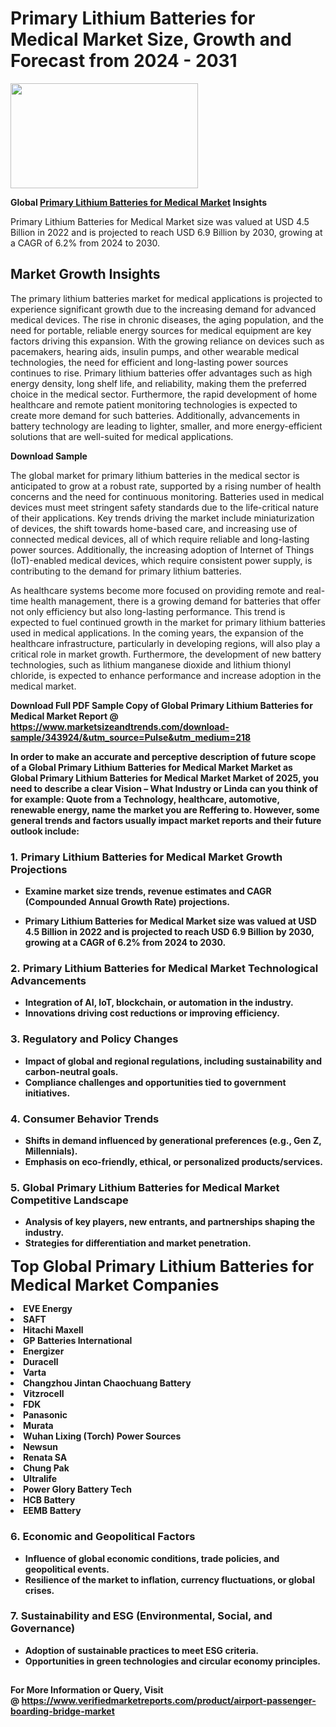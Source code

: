 <H1>Primary Lithium Batteries for Medical Market Size, Growth and Forecast from 2024 - 2031</H1><img class="aligncenter size-medium wp-image-584254" src="https://thirdeyenews.in/wp-content/uploads/2024/09/Global-Market-Research-300x168.jpeg" alt="" width="300" height="168" /><p><strong>Global&nbsp;<a href="https://www.marketsizeandtrends.com/download-sample/343924/&amp;utm_source=Pulse&amp;utm_medium=218">Primary Lithium Batteries for Medical Market</a> Insights</strong></p><p>Primary Lithium Batteries for Medical Market size was valued at USD 4.5 Billion in 2022 and is projected to reach USD 6.9 Billion by 2030, growing at a CAGR of 6.2% from 2024 to 2030.</p><p><h2>Market Growth Insights</h2> <p>The primary lithium batteries market for medical applications is projected to experience significant growth due to the increasing demand for advanced medical devices. The rise in chronic diseases, the aging population, and the need for portable, reliable energy sources for medical equipment are key factors driving this expansion. With the growing reliance on devices such as pacemakers, hearing aids, insulin pumps, and other wearable medical technologies, the need for efficient and long-lasting power sources continues to rise. Primary lithium batteries offer advantages such as high energy density, long shelf life, and reliability, making them the preferred choice in the medical sector. Furthermore, the rapid development of home healthcare and remote patient monitoring technologies is expected to create more demand for such batteries. Additionally, advancements in battery technology are leading to lighter, smaller, and more energy-efficient solutions that are well-suited for medical applications.</p> <p><strong>Download Sample</strong></p> <p>The global market for primary lithium batteries in the medical sector is anticipated to grow at a robust rate, supported by a rising number of health concerns and the need for continuous monitoring. Batteries used in medical devices must meet stringent safety standards due to the life-critical nature of their applications. Key trends driving the market include miniaturization of devices, the shift towards home-based care, and increasing use of connected medical devices, all of which require reliable and long-lasting power sources. Additionally, the increasing adoption of Internet of Things (IoT)-enabled medical devices, which require consistent power supply, is contributing to the demand for primary lithium batteries.</p> <p>As healthcare systems become more focused on providing remote and real-time health management, there is a growing demand for batteries that offer not only efficiency but also long-lasting performance. This trend is expected to fuel continued growth in the market for primary lithium batteries used in medical applications. In the coming years, the expansion of the healthcare infrastructure, particularly in developing regions, will also play a critical role in market growth. Furthermore, the development of new battery technologies, such as lithium manganese dioxide and lithium thionyl chloride, is expected to enhance performance and increase adoption in the medical market.</p> <p><strong></p><p><span class=""><strong>Download Full PDF Sample Copy of Global Primary Lithium Batteries for Medical Market Report</strong> @ <a href="https://www.marketsizeandtrends.com/download-sample/343924/&amp;utm_source=Pulse&amp;utm_medium=218" target="_blank">https://www.marketsizeandtrends.com/download-sample/343924/&amp;utm_source=Pulse&amp;utm_medium=218</a></span></p><p>In order to make an accurate and perceptive description of future scope of a Global&nbsp;Primary Lithium Batteries for Medical Market Market as Global&nbsp;Primary Lithium Batteries for Medical Market Market of 2025, you need to describe a clear Vision &ndash; What Industry or Linda can you think of for example: Quote from a Technology, healthcare, automotive, renewable energy, name the market you are Reffering to. However, some general trends and factors usually impact market reports and their future outlook include:</p><h3>1.&nbsp;<strong>Primary Lithium Batteries for Medical Market Growth Projections</strong></h3><ul><li>Examine market size trends, revenue estimates and CAGR (Compounded Annual Growth Rate) projections.</li><li><p>Primary Lithium Batteries for Medical Market size was valued at USD 4.5 Billion in 2022 and is projected to reach USD 6.9 Billion by 2030, growing at a CAGR of 6.2% from 2024 to 2030.</p></li></ul><h3>2.&nbsp;<strong>Primary Lithium Batteries for Medical Market Technological Advancements</strong></h3><ul><li>Integration of AI, IoT, blockchain, or automation in the industry.</li><li>Innovations driving cost reductions or improving efficiency.</li></ul><h3>3.&nbsp;<strong>Regulatory and Policy Changes</strong></h3><ul><li>Impact of global and regional regulations, including sustainability and carbon-neutral goals.</li><li>Compliance challenges and opportunities tied to government initiatives.</li></ul><h3>4.&nbsp;<strong>Consumer Behavior Trends</strong></h3><ul><li>Shifts in demand influenced by generational preferences (e.g., Gen Z, Millennials).</li><li>Emphasis on eco-friendly, ethical, or personalized products/services.</li></ul><h3>5.&nbsp;<strong>Global Primary Lithium Batteries for Medical Market Competitive Landscape</strong></h3><ul><li>Analysis of key players, new entrants, and partnerships shaping the industry.</li><li>Strategies for differentiation and market penetration.</li></ul><p data-pm-slice="1 1 []"><span style="color: inherit; font-family: inherit; font-size: 25px;">Top Global Primary Lithium Batteries for Medical Market Companies</span></p><div class="" data-test-id=""><p><li>EVE Energy</li><li> SAFT</li><li> Hitachi Maxell</li><li> GP Batteries International</li><li> Energizer</li><li> Duracell</li><li> Varta</li><li> Changzhou Jintan Chaochuang Battery</li><li> Vitzrocell</li><li> FDK</li><li> Panasonic</li><li> Murata</li><li> Wuhan Lixing (Torch) Power Sources</li><li> Newsun</li><li> Renata SA</li><li> Chung Pak</li><li> Ultralife</li><li> Power Glory Battery Tech</li><li> HCB Battery</li><li> EEMB Battery</li></p></div><h3>6.&nbsp;<strong>Economic and Geopolitical Factors</strong></h3><ul><li>Influence of global economic conditions, trade policies, and geopolitical events.</li><li>Resilience of the market to inflation, currency fluctuations, or global crises.</li></ul><h3>7.&nbsp;<strong>Sustainability and ESG (Environmental, Social, and Governance)</strong></h3><ul><li>Adoption of sustainable practices to meet ESG criteria.</li><li>Opportunities in green technologies and circular economy principles.</li></ul><h2><strong style="font-size: 14px;">For More Information or Query, Visit @&nbsp;</strong><a style="background-color: #ffffff; font-size: 14px;" href="https://www.marketsizeandtrends.com/report/primary-lithium-batteries-for-medical-market/" target="_blank">https://www.verifiedmarketreports.com/product/airport-passenger-boarding-bridge-market</a></h2>
